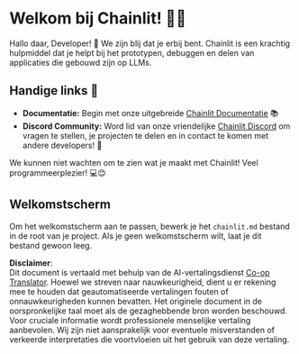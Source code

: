 <!--
CO_OP_TRANSLATOR_METADATA:
{
  "original_hash": "c49526c7abc56b0b5f1e835c1739f18e",
  "translation_date": "2025-07-12T13:54:43+00:00",
  "source_file": "11-mcp/code_samples/github-mcp/chainlit.md",
  "language_code": "nl"
}
-->
# Welkom bij Chainlit! 🚀🤖

Hallo daar, Developer! 👋 We zijn blij dat je erbij bent. Chainlit is een krachtig hulpmiddel dat je helpt bij het prototypen, debuggen en delen van applicaties die gebouwd zijn op LLMs.

## Handige links 🔗

- **Documentatie:** Begin met onze uitgebreide [Chainlit Documentatie](https://docs.chainlit.io) 📚
- **Discord Community:** Word lid van onze vriendelijke [Chainlit Discord](https://discord.gg/k73SQ3FyUh) om vragen te stellen, je projecten te delen en in contact te komen met andere developers! 💬

We kunnen niet wachten om te zien wat je maakt met Chainlit! Veel programmeerplezier! 💻😊

## Welkomstscherm

Om het welkomstscherm aan te passen, bewerk je het `chainlit.md` bestand in de root van je project. Als je geen welkomstscherm wilt, laat je dit bestand gewoon leeg.

**Disclaimer**:  
Dit document is vertaald met behulp van de AI-vertalingsdienst [Co-op Translator](https://github.com/Azure/co-op-translator). Hoewel we streven naar nauwkeurigheid, dient u er rekening mee te houden dat geautomatiseerde vertalingen fouten of onnauwkeurigheden kunnen bevatten. Het originele document in de oorspronkelijke taal moet als de gezaghebbende bron worden beschouwd. Voor cruciale informatie wordt professionele menselijke vertaling aanbevolen. Wij zijn niet aansprakelijk voor eventuele misverstanden of verkeerde interpretaties die voortvloeien uit het gebruik van deze vertaling.